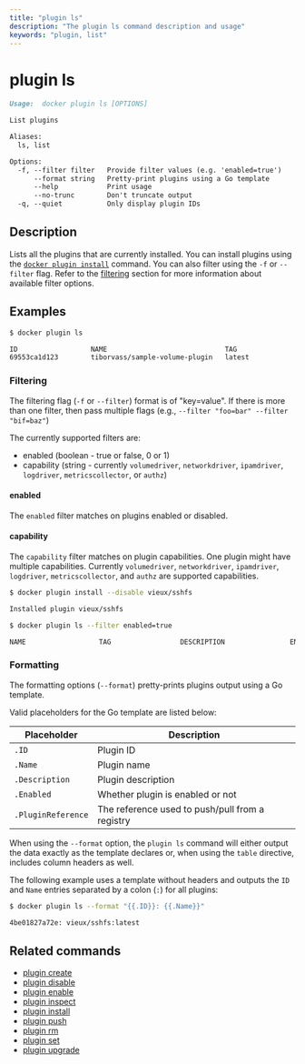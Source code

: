 ```yaml
---
title: "plugin ls"
description: "The plugin ls command description and usage"
keywords: "plugin, list"
---
```


# plugin ls

```markdown
Usage:  docker plugin ls [OPTIONS]

List plugins

Aliases:
  ls, list

Options:
  -f, --filter filter   Provide filter values (e.g. 'enabled=true')
      --format string   Pretty-print plugins using a Go template
      --help            Print usage
      --no-trunc        Don't truncate output
  -q, --quiet           Only display plugin IDs
```

## Description

Lists all the plugins that are currently installed. You can install plugins
using the [`docker plugin install`](plugin_install.md) command.
You can also filter using the `-f` or `--filter` flag.
Refer to the [filtering](#filtering) section for more information about available filter options.

## Examples

```bash
$ docker plugin ls

ID                  NAME                             TAG                 DESCRIPTION                ENABLED
69553ca1d123        tiborvass/sample-volume-plugin   latest              A test plugin for Docker   true
```

### Filtering

The filtering flag (`-f` or `--filter`) format is of "key=value". If there is more
than one filter, then pass multiple flags (e.g., `--filter "foo=bar" --filter "bif=baz"`)

The currently supported filters are:

* enabled (boolean - true or false, 0 or 1)
* capability (string - currently `volumedriver`, `networkdriver`, `ipamdriver`, `logdriver`, `metricscollector`, or `authz`)

#### enabled

The `enabled` filter matches on plugins enabled or disabled.

#### capability

The `capability` filter matches on plugin capabilities. One plugin
might have multiple capabilities. Currently `volumedriver`, `networkdriver`,
`ipamdriver`, `logdriver`, `metricscollector`, and `authz` are supported capabilities.

```bash
$ docker plugin install --disable vieux/sshfs

Installed plugin vieux/sshfs

$ docker plugin ls --filter enabled=true

NAME                  TAG                 DESCRIPTION                ENABLED
```

### Formatting

The formatting options (`--format`) pretty-prints plugins output
using a Go template.

Valid placeholders for the Go template are listed below:

Placeholder        | Description
-------------------|------------------------------------------------------------
`.ID`              | Plugin ID
`.Name`            | Plugin name
`.Description`     | Plugin description
`.Enabled`         | Whether plugin is enabled or not
`.PluginReference` | The reference used to push/pull from a registry

When using the `--format` option, the `plugin ls` command will either
output the data exactly as the template declares or, when using the
`table` directive, includes column headers as well.

The following example uses a template without headers and outputs the
`ID` and `Name` entries separated by a colon (`:`) for all plugins:

```bash
$ docker plugin ls --format "{{.ID}}: {{.Name}}"

4be01827a72e: vieux/sshfs:latest
```

## Related commands

* [plugin create](plugin_create.md)
* [plugin disable](plugin_disable.md)
* [plugin enable](plugin_enable.md)
* [plugin inspect](plugin_inspect.md)
* [plugin install](plugin_install.md)
* [plugin push](plugin_push.md)
* [plugin rm](plugin_rm.md)
* [plugin set](plugin_set.md)
* [plugin upgrade](plugin_upgrade.md)
